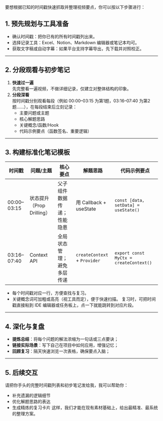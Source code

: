 要想根据已知的时间戳快速抓取并整理视频要点，你可以按以下步骤进行：
## 1. 预先规划与工具准备

- 确认时间戳：把你已有的所有时间戳列出来。
- 选择记录工具：Excel、Notion、Markdown 编辑器或笔记本均可。
- 获取文字稿或自动字幕：如果平台支持字幕导出，先下载并对照校正。
---
## 2. 分段观看与初步笔记

1. **快速过一遍**  
    先完整看一遍视频，不做详细记录，仅建立对整体结构的印象。
2. **分段深看**  
    按时间戳分别观看每段（例如 00:00–03:15 为第1题，03:16–07:40 为第2题……），在每段结束后立刻记录：
    - 主要问题或主题
    - 核心解题思路
    - 关键概念/函数/Hook
    - 代码示例要点（函数签名、重要逻辑）
---
## 3. 构建标准化笔记模板

| 时间戳         | 问题/主题               | 核心要点          | 解题思路                         | 代码示例要点                                 |
| ----------- | ------------------- | ------------- | ---------------------------- | -------------------------------------- |
| 00:00–03:15 | 状态提升（Prop Drilling） | 父子组件数据传递；性能隐患 | 用 Callback + useState        | `const [data, setData] = useState()`   |
| 03:16–07:40 | Context API         | 全局状态管理；避免多层传递 | `createContext` + `Provider` | `export const MyCtx = createContext()` |
- 每个时间戳对应一行，方便查找与复习。
- 关键概念词可加粗或高亮（视工具而定），便于快速扫描。
  复习时，可把时间戳直接粘到 IDE 编辑器或任务板上，点一下就能跳转到对应片段。
---
## 4. 深化与复盘

- **提炼总结**：将每个问题的解法浓缩为一句话或三点要诀；
- **链接实际场景**：写下自己在项目中如何应用，增强记忆；
- **回顾复习**：隔天快速浏览一次表格，确保要点入脑；
---
## 5. 后续交互

请把你手头的完整时间戳列表和初步笔记发给我，我可以帮助你：
- 补充遗漏的逻辑细节
- 优化解题思路的表达
- 生成精炼的复习卡片
这样，我们才能在现有素材基础上，给出最精准、最系统的整理方案。